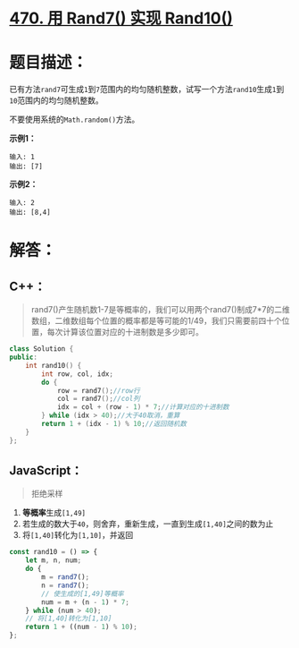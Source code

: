 # [470. 用 Rand7() 实现 Rand10()](https://leetcode-cn.com/problems/implement-rand10-using-rand7/)

# 题目描述：

已有方法`rand7`可生成`1`到`7`范围内的均匀随机整数，试写一个方法`rand10`生成`1`到`10`范围内的均匀随机整数。

不要使用系统的`Math.random()`方法。

**示例1：**

```
输入: 1
输出: [7]
```

**示例2：**

```
输入: 2
输出: [8,4]
```

# 解答：

## C++：

> rand7()产生随机数1-7是等概率的，我们可以用两个rand7()制成7*7的二维数组，二维数组每个位置的概率都是等可能的1/49，我们只需要前四十个位置，每次计算该位置对应的十进制数是多少即可。

```cpp
class Solution {
public:
    int rand10() {
        int row, col, idx;
        do {
            row = rand7();//row行
            col = rand7();//col列
            idx = col + (row - 1) * 7;//计算对应的十进制数
        } while (idx > 40);//大于40取消，重算
        return 1 + (idx - 1) % 10;//返回随机数
    }
};
```

## JavaScript：

> 拒绝采样

1. **等概率**生成`[1,49]`
2. 若生成的数大于`40`，则舍弃，重新生成，一直到生成`[1,40]`之间的数为止
3. 将`[1,40]`转化为`[1,10]`，并返回

```javascript
const rand10 = () => {
    let m, n, num;
    do {
        m = rand7();
        n = rand7();
        // 使生成的[1,49]等概率
        num = m + (n - 1) * 7;
    } while (num > 40);
    // 将[1,40]转化为[1,10]
    return 1 + ((num - 1) % 10);
};
```

